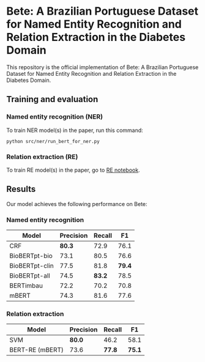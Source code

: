 # Bete: A Brazilian Portuguese Dataset for Named Entity Recognition and Relation Extraction in the Diabetes Domain

This repository is the official implementation of Bete: A Brazilian Portuguese Dataset for Named Entity Recognition and Relation Extraction in the Diabetes Domain. 

## Training and evaluation
### Named entity recognition (NER)

To train NER model(s) in the paper, run this command:

```train
python src/ner/run_bert_for_ner.py
```
### Relation extraction (RE)

To train RE model(s) in the paper, go to [RE notebook](src/relation_extraction/re.ipynb).

## Results

Our model achieves the following performance on Bete:

### Named entity recognition

| Model              | Precision  | Recall | F1|
| ------------------ |---------------- | -------------- | -------------- |
|CRF | **80.3** | 72.9 | 76.1 |	
|BioBERTpt-bio | 73.1 | 80.5 | 76.6 |
|BioBERTpt-clin | 77.5 | 81.8 | **79.4** |
|BioBERTpt-all | 74.5 | **83.2** | 78.5 |
|BERTimbau | 72.2 | 70.2 | 70.8 |
|mBERT | 74.3 | 81.6 | 77.6 |

### Relation extraction

| Model              | Precision  | Recall | F1|
| ------------------ |---------------- | -------------- | -------------- |
|SVM | **80.0** | 46.2 | 58.1 |
|BERT-RE (mBERT) | 73.6 | **77.8** | **75.1** |
